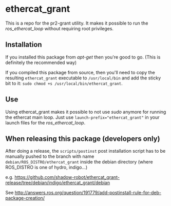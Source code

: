 # ethercat_grant

This is a repo for the pr2-grant utility. It makes it possible to run the *ros_ethercat_loop* without requiring root privileges.

## Installation

If you installed this package from *apt-get* then you're good to go. (This is definitely the recommended way)

If you compiled this package from source, then you'll need to copy the resulting `ethercat_grant` executable to `/usr/local/bin` and add the sticky bit to it: `sudo chmod +s /usr/local/bin/ethercat_grant`.

## Use
Using ethercat_grant makes it possible to not use *sudo* anymore for running the ethercat main loop. Just use `launch-prefix="ethercat_grant"` in your launch files for the *ros_ethercat_loop*.

## When releasing this package (developers only)

After doing a release, the `scripts/postinst` post installation script has to be manually pushed to the branch with name `debian/ROS_DISTRO/ethercat_grant` inside the debian directory (where ROS_DISTRO is one of hydro, indigo...)

e.g. https://github.com/shadow-robot/ethercat_grant-release/tree/debian/indigo/ethercat_grant/debian


See http://answers.ros.org/question/191779/add-postinstall-rule-for-deb-package-creation/

